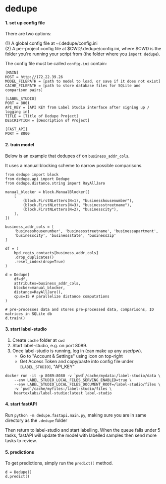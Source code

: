 # dedupe  

#### 1. set up config file

There are two options:

(1) A global config file at ~/.dedupe/config.ini  
(2) A per-project config file at $CWD/.dedupe/config.ini, where $CWD is the folder you're running your script from (the folder where you `import dedupe`).

The config file must be called `config.ini` contain:

```
[MAIN]
HOST = http://172.22.39.26
MODEL_FILEPATH = [path to model to load, or save if it does not exist]
CACHE_FILEPATH = [path to store database files for SQLite and comparison pairs]

[LABEL_STUDIO]
PORT = 8001
API_KEY = [API KEY from Label Studio interface after signing up / logging in]
TITLE = [Title of Dedupe Project]
DESCRIPTION = [Description of Project]

[FAST_API]
PORT = 8000
```

#### 2. train model

Below is an example that dedupes `df` on `business_addr_cols`.

It uses a manual blocking scheme to narrow possible comparisons.

```
from dedupe import block
from dedupe.api import Dedupe
from dedupe.distance.string import RayAllJaro

manual_blocker = block.ManualBlocker([
    [
        (block.FirstNLetters(N=1), "businesshousenumber"),
        (block.FirstNLetters(N=3), "businessstreetname"), 
        (block.FirstNLetters(N=2), "businesscity"), 
    ],
])

business_addr_cols = [
    'businesshousenumber', 'businessstreetname', 'businessapartment',
    'businesscity', 'businessstate', 'businesszip'
]

df = (
    hpd_regis_contacts[business_addr_cols]
    .drop_duplicates()
    .reset_index(drop=True)
)

d = Dedupe(
    df=df, 
    attributes=business_addr_cols, 
    blocker=manual_blocker,
    distance=RayAllJaro(), 
    cpus=15 # parallelize distance computations
)

# pre-processes data and stores pre-processed data, comparisons, ID matrices in SQLite db
d.train()
```

#### 3. start label-studio

1. Create `cache` folder at `cwd`
2. Start label-studio, e.g. on port 8089.
3. Once label-studio is running, log in (can make up any user/pw).
    - Go to "Account & Settings" using icon on top-right
    - Get Access Token and copy/paste into config file under `[LABEL_STUDIO]`, "API_KEY"

```
docker run -it -p 8089:8080 -v `pwd`/cache/mydata:/label-studio/data \
	--env LABEL_STUDIO_LOCAL_FILES_SERVING_ENABLED=true \
	--env LABEL_STUDIO_LOCAL_FILES_DOCUMENT_ROOT=/label-studio/files \
	-v `pwd`/cache/myfiles:/label-studio/files \
	heartexlabs/label-studio:latest label-studio
```

#### 4. start fastAPI

Run `python -m dedupe.fastapi.main.py`, making sure you are in same directory as the `.dedupe` folder

Then return to label-studio and start labelling. When the queue falls under 5 tasks, fastAPI will 
update the model with labelled samples then send more tasks to review.

#### 5. predictions

To get predictions, simply run the `predict()` method.

```
d = Dedupe()
d.predict()
```